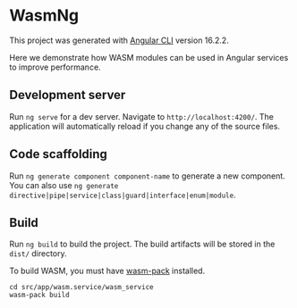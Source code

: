 # WasmNg

This project was generated with [Angular CLI](https://github.com/angular/angular-cli) version 16.2.2.

Here we demonstrate how WASM modules can be used in Angular services to improve performance.

## Development server

Run `ng serve` for a dev server. Navigate to `http://localhost:4200/`. The application will automatically reload if you change any of the source files.

## Code scaffolding

Run `ng generate component component-name` to generate a new component. You can also use `ng generate directive|pipe|service|class|guard|interface|enum|module`.

## Build

Run `ng build` to build the project. The build artifacts will be stored in the `dist/` directory.

To build WASM, you must have [wasm-pack](https://rustwasm.github.io/wasm-pack/) installed.

```
cd src/app/wasm.service/wasm_service
wasm-pack build
```

